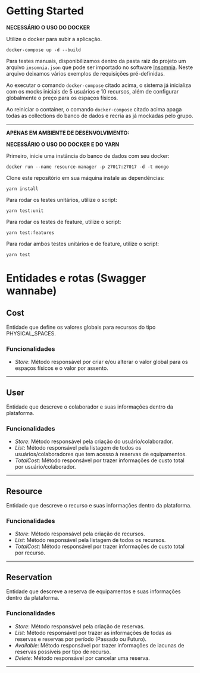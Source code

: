 # Getting Started

**NECESSÁRIO O USO DO DOCKER**

Utilize o docker para subir a aplicação.

``` docker-compose up -d --build ```

Para testes manuais, disponibilizamos dentro da pasta raiz do projeto um arquivo `insomnia.json` que pode ser importado no software [Insomnia](https://insomnia.rest/). Neste arquivo deixamos vários exemplos de requisições pré-definidas.

Ao executar o comando `docker-compose` citado acima, o sistema já inicializa com os mocks iniciais de 5 usuários e 10 recursos, além de configurar globalmente o preço para os espaços físicos.

Ao reiniciar o container, o comando `docker-compose` citado acima apaga todas as collections do banco de dados e recria as já mockadas pelo grupo.

---

**APENAS EM AMBIENTE DE DESENVOLVIMENTO:**

**NECESSÁRIO O USO DO DOCKER E DO YARN**

Primeiro, inicie uma instância do banco de dados com seu docker:

```docker run --name resource-manager -p 27017:27017 -d -t mongo```

Clone este repositório em sua máquina instale as dependências:

```yarn install```

Para rodar os testes unitários, utilize o script:

```yarn test:unit```

Para rodar os testes de feature, utilize o script:

```yarn test:features```

Para rodar ambos testes unitários e de feature, utilize o script:

```yarn test```

# Entidades e rotas (Swagger wannabe)

## Cost

Entidade que define os valores globais para recursos do tipo PHYSICAL_SPACES.

### Funcionalidades

- *Store*: Método responsável por criar e/ou alterar o valor global para os espaços físicos e o valor por assento.

---

## User

Entidade que descreve o colaborador e suas informações dentro da plataforma.

### Funcionalidades

- *Store*: Método responsável pela criação do usuário/colaborador.
- *List*: Método responsável pela listagem de todos os usuários/colaboradores que tem acesso à reservas de equipamentos.
- *TotalCost*: Método responsável por trazer informações de custo total por usuário/colaborador.

---

## Resource

Entidade que descreve o recurso e suas informações dentro da plataforma.

### Funcionalidades

- *Store*: Método responsável pela criação de recursos.
- *List*: Método responsável pela listagem de todos os recursos.
- *TotalCost*: Método responsável por trazer informações de custo total por recurso.

---

## Reservation

Entidade que descreve a reserva de equipamentos e suas informações dentro da plataforma.

### Funcionalidades

- *Store*: Método responsável pela criação de reservas.
- *List*: Método responsável por trazer as informações de todas as reservas e reservas por período (Passado ou Futuro).
- *Available*: Método responsável por trazer informações de lacunas de reservas possíveis por tipo de recurso.
- *Delete*: Método responsável por cancelar uma reserva.

---
